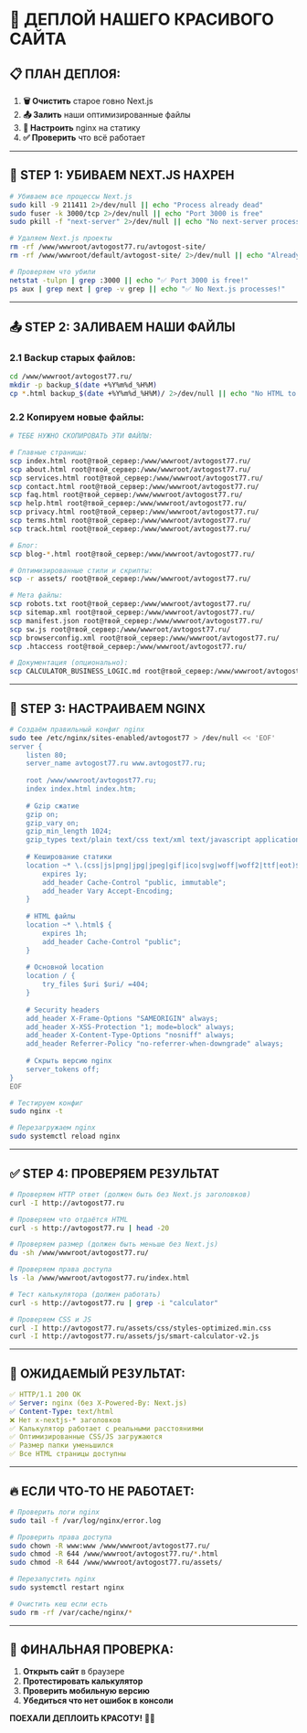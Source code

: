 # 🚀 ДЕПЛОЙ НАШЕГО КРАСИВОГО САЙТА

## 📋 **ПЛАН ДЕПЛОЯ:**

1. **🗑️ Очистить** старое говно Next.js
2. **📤 Залить** наши оптимизированные файлы
3. **🔧 Настроить** nginx на статику
4. **✅ Проверить** что всё работает

---

## 🚫 **STEP 1: УБИВАЕМ NEXT.JS НАХРЕН**

```bash
# Убиваем все процессы Next.js
sudo kill -9 211411 2>/dev/null || echo "Process already dead"
sudo fuser -k 3000/tcp 2>/dev/null || echo "Port 3000 is free"
sudo pkill -f "next-server" 2>/dev/null || echo "No next-server processes"

# Удаляем Next.js проекты
rm -rf /www/wwwroot/avtogost77.ru/avtogost-site/
rm -rf /www/wwwroot/default/avtogost-site/ 2>/dev/null || echo "Already removed"

# Проверяем что убили
netstat -tulpn | grep :3000 || echo "✅ Port 3000 is free!"
ps aux | grep next | grep -v grep || echo "✅ No Next.js processes!"
```

---

## 📤 **STEP 2: ЗАЛИВАЕМ НАШИ ФАЙЛЫ**

### **2.1 Backup старых файлов:**
```bash
cd /www/wwwroot/avtogost77.ru/
mkdir -p backup_$(date +%Y%m%d_%H%M)
cp *.html backup_$(date +%Y%m%d_%H%M)/ 2>/dev/null || echo "No HTML to backup"
```

### **2.2 Копируем новые файлы:**
```bash
# ТЕБЕ НУЖНО СКОПИРОВАТЬ ЭТИ ФАЙЛЫ:

# Главные страницы:
scp index.html root@твой_сервер:/www/wwwroot/avtogost77.ru/
scp about.html root@твой_сервер:/www/wwwroot/avtogost77.ru/
scp services.html root@твой_сервер:/www/wwwroot/avtogost77.ru/
scp contact.html root@твой_сервер:/www/wwwroot/avtogost77.ru/
scp faq.html root@твой_сервер:/www/wwwroot/avtogost77.ru/
scp help.html root@твой_сервер:/www/wwwroot/avtogost77.ru/
scp privacy.html root@твой_сервер:/www/wwwroot/avtogost77.ru/
scp terms.html root@твой_сервер:/www/wwwroot/avtogost77.ru/
scp track.html root@твой_сервер:/www/wwwroot/avtogost77.ru/

# Блог:
scp blog-*.html root@твой_сервер:/www/wwwroot/avtogost77.ru/

# Оптимизированные стили и скрипты:
scp -r assets/ root@твой_сервер:/www/wwwroot/avtogost77.ru/

# Мета файлы:
scp robots.txt root@твой_сервер:/www/wwwroot/avtogost77.ru/
scp sitemap.xml root@твой_сервер:/www/wwwroot/avtogost77.ru/
scp manifest.json root@твой_сервер:/www/wwwroot/avtogost77.ru/
scp sw.js root@твой_сервер:/www/wwwroot/avtogost77.ru/
scp browserconfig.xml root@твой_сервер:/www/wwwroot/avtogost77.ru/
scp .htaccess root@твой_сервер:/www/wwwroot/avtogost77.ru/

# Документация (опционально):
scp CALCULATOR_BUSINESS_LOGIC.md root@твой_сервер:/www/wwwroot/avtogost77.ru/
```

---

## 🔧 **STEP 3: НАСТРАИВАЕМ NGINX**

```bash
# Создаём правильный конфиг nginx
sudo tee /etc/nginx/sites-enabled/avtogost77 > /dev/null << 'EOF'
server {
    listen 80;
    server_name avtogost77.ru www.avtogost77.ru;
    
    root /www/wwwroot/avtogost77.ru;
    index index.html index.htm;
    
    # Gzip сжатие
    gzip on;
    gzip_vary on;
    gzip_min_length 1024;
    gzip_types text/plain text/css text/xml text/javascript application/javascript application/xml+rss application/json;
    
    # Кеширование статики
    location ~* \.(css|js|png|jpg|jpeg|gif|ico|svg|woff|woff2|ttf|eot)$ {
        expires 1y;
        add_header Cache-Control "public, immutable";
        add_header Vary Accept-Encoding;
    }
    
    # HTML файлы
    location ~* \.html$ {
        expires 1h;
        add_header Cache-Control "public";
    }
    
    # Основной location
    location / {
        try_files $uri $uri/ =404;
    }
    
    # Security headers
    add_header X-Frame-Options "SAMEORIGIN" always;
    add_header X-XSS-Protection "1; mode=block" always;
    add_header X-Content-Type-Options "nosniff" always;
    add_header Referrer-Policy "no-referrer-when-downgrade" always;
    
    # Скрыть версию nginx
    server_tokens off;
}
EOF

# Тестируем конфиг
sudo nginx -t

# Перезагружаем nginx
sudo systemctl reload nginx
```

---

## ✅ **STEP 4: ПРОВЕРЯЕМ РЕЗУЛЬТАТ**

```bash
# Проверяем HTTP ответ (должен быть без Next.js заголовков)
curl -I http://avtogost77.ru

# Проверяем что отдаётся HTML
curl -s http://avtogost77.ru | head -20

# Проверяем размер (должен быть меньше без Next.js)
du -sh /www/wwwroot/avtogost77.ru/

# Проверяем права доступа
ls -la /www/wwwroot/avtogost77.ru/index.html

# Тест калькулятора (должен работать)
curl -s http://avtogost77.ru | grep -i "calculator"

# Проверяем CSS и JS
curl -I http://avtogost77.ru/assets/css/styles-optimized.min.css
curl -I http://avtogost77.ru/assets/js/smart-calculator-v2.js
```

---

## 🎯 **ОЖИДАЕМЫЙ РЕЗУЛЬТАТ:**

```yaml
✅ HTTP/1.1 200 OK
✅ Server: nginx (без X-Powered-By: Next.js)
✅ Content-Type: text/html
❌ Нет x-nextjs-* заголовков
✅ Калькулятор работает с реальными расстояниями
✅ Оптимизированные CSS/JS загружаются
✅ Размер папки уменьшился
✅ Все HTML страницы доступны
```

---

## 🔥 **ЕСЛИ ЧТО-ТО НЕ РАБОТАЕТ:**

```bash
# Проверить логи nginx
sudo tail -f /var/log/nginx/error.log

# Проверить права доступа
sudo chown -R www:www /www/wwwroot/avtogost77.ru/
sudo chmod -R 644 /www/wwwroot/avtogost77.ru/*.html
sudo chmod -R 644 /www/wwwroot/avtogost77.ru/assets/

# Перезапустить nginx
sudo systemctl restart nginx

# Очистить кеш если есть
sudo rm -rf /var/cache/nginx/*
```

---

## 🎉 **ФИНАЛЬНАЯ ПРОВЕРКА:**

1. **Открыть сайт** в браузере
2. **Протестировать калькулятор** 
3. **Проверить мобильную версию**
4. **Убедиться что нет ошибок в консоли**

**ПОЕХАЛИ ДЕПЛОИТЬ КРАСОТУ!** 🚀✨